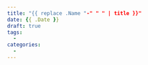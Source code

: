 ```yaml
---
title: "{{ replace .Name "-" " " | title }}"
date: {{ .Date }}
draft: true
tags:
  -
categories:
  -
---
```


